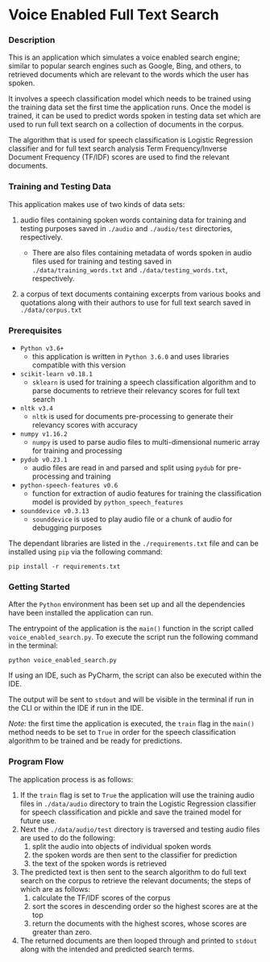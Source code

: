 # Voice Enabled Full Text Search

### Description

This is an application which simulates a voice enabled search engine; similar to popular search engines such as Google, Bing, and others, to retrieved documents which are relevant to the words which the user has spoken.

It involves a speech classification model which needs to be trained using the training data set the first time the application runs. Once the model is trained, it can be used to predict words spoken in testing data set which are used to run full text search on a collection of documents in the corpus.

The algorithm that is used for speech classification is Logistic Regression classifier and for full text search analysis Term Frequency/Inverse Document Frequency (TF/IDF) scores are used to find the relevant documents.   


### Training and Testing Data
This application makes use of two kinds of data sets:
1. audio files containing spoken words containing data for training and testing purposes saved in `./audio` and `./audio/test` directories, respectively.
    
    - There are also files containing metadata of words spoken in audio files used for training and testing saved in `./data/training_words.txt` and `./data/testing_words.txt`, respectively.
2. a corpus of text documents containing excerpts from various books and quotations along with their authors to use for full text search saved in `./data/corpus.txt`


### Prerequisites
- `Python v3.6+`
    - this application is written in `Python 3.6.0` and uses libraries compatible with this version
- `scikit-learn v0.18.1`
    - `sklearn` is used for training a speech classification algorithm and to parse documents to retrieve their relevancy scores for full text search
- `nltk v3.4`
    - `nltk` is used for documents pre-processing to generate their relevancy scores with accuracy 
- `numpy v1.16.2`
    - `numpy` is used to parse audio files to multi-dimensional numeric array for training and processing
- `pydub v0.23.1`
    - audio files are read in and parsed and split using `pydub` for pre-processing and training
- `python-speech-features v0.6`
    - function for extraction of audio features for training the classification model is provided by `python_speech_features`  
- `sounddevice v0.3.13`
    - `sounddevice` is used to play audio file or a chunk of audio for debugging purposes

The dependant libraries are listed in the `./requirements.txt` file and can be installed using `pip` via the following command:
```buildoutcfg
pip install -r requirements.txt
```


### Getting Started
After the `Python` environment has been set up and all the dependencies have been installed the application can run. 

The entrypoint of the application is the `main()` function in the script called `voice_enabled_search.py`. To execute the script run the following command in the terminal:

```buildoutcfg
python voice_enabled_search.py
```  

If using an IDE, such as PyCharm, the script can also be executed within the IDE.

The output will be sent to `stdout` and will be visible in the terminal if run in the CLI or within the IDE if run in the IDE.

_Note:_ the first time the application is executed, the `train` flag in the `main()` method needs to be set to `True` in order for the speech classification algorithm to be trained and be ready for predictions.


### Program Flow

The application process is as follows:
1. If the `train` flag is set to `True` the application will use the training audio files in `./data/audio` directory to train the Logistic Regression classifier for speech classification and pickle and save the trained model for future use.
2. Next the `./data/audio/test` directory is traversed and testing audio files are used to do the following:
    1. split the audio into objects of individual spoken words
    2. the spoken words are then sent to the classifier for prediction
    3. the text of the spoken words is retrieved 
3. The predicted text is then sent to the search algorithm to do full text search on the corpus to retrieve the relevant documents; the steps of which are as follows:
    1. calculate the TF/IDF scores of the corpus
    2. sort the scores in descending order so the highest scores are at the top
    3. return the documents with the highest scores, whose scores are greater than zero.
4. The returned documents are then looped through and printed to `stdout` along with the intended and predicted search terms.